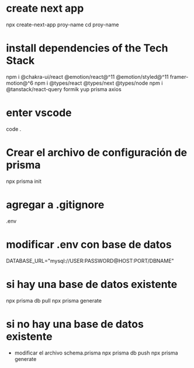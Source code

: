 # create next app
npx create-next-app proy-name
cd proy-name

# install dependencies of the Tech Stack
npm i @chakra-ui/react @emotion/react@^11 @emotion/styled@^11 framer-motion@^6
npm i @types/react @types/next @types/node 
npm i @tanstack/react-query formik yup prisma axios

# enter vscode
code .

# Crear el archivo de configuración de prisma
npx prisma init

# agregar a .gitignore
.env

# modificar .env con base de datos
DATABASE_URL="mysql://USER:PASSWORD@HOST:PORT/DBNAME"

# si hay una base de datos existente
npx prisma db pull
npx prisma generate

# si no hay una base de datos existente
- modificar el archivo schema.prisma
npx prisma db push
npx prisma generate